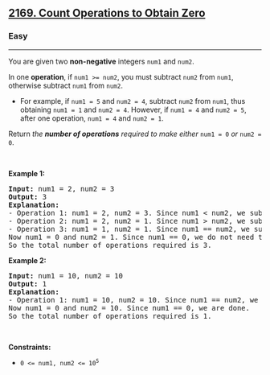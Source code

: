 <h2><a href="https://leetcode.com/problems/count-operations-to-obtain-zero">2169. Count Operations to Obtain Zero</a></h2><h3>Easy</h3><hr><p>You are given two <strong>non-negative</strong> integers <code>num1</code> and <code>num2</code>.</p>

<p>In one <strong>operation</strong>, if <code>num1 &gt;= num2</code>, you must subtract <code>num2</code> from <code>num1</code>, otherwise subtract <code>num1</code> from <code>num2</code>.</p>

<ul>
	<li>For example, if <code>num1 = 5</code> and <code>num2 = 4</code>, subtract <code>num2</code> from <code>num1</code>, thus obtaining <code>num1 = 1</code> and <code>num2 = 4</code>. However, if <code>num1 = 4</code> and <code>num2 = 5</code>, after one operation, <code>num1 = 4</code> and <code>num2 = 1</code>.</li>
</ul>

<p>Return <em>the <strong>number of operations</strong> required to make either</em> <code>num1 = 0</code> <em>or</em> <code>num2 = 0</code>.</p>

<p>&nbsp;</p>
<p><strong class="example">Example 1:</strong></p>

<pre>
<strong>Input:</strong> num1 = 2, num2 = 3
<strong>Output:</strong> 3
<strong>Explanation:</strong> 
- Operation 1: num1 = 2, num2 = 3. Since num1 &lt; num2, we subtract num1 from num2 and get num1 = 2, num2 = 3 - 2 = 1.
- Operation 2: num1 = 2, num2 = 1. Since num1 &gt; num2, we subtract num2 from num1.
- Operation 3: num1 = 1, num2 = 1. Since num1 == num2, we subtract num2 from num1.
Now num1 = 0 and num2 = 1. Since num1 == 0, we do not need to perform any further operations.
So the total number of operations required is 3.
</pre>

<p><strong class="example">Example 2:</strong></p>

<pre>
<strong>Input:</strong> num1 = 10, num2 = 10
<strong>Output:</strong> 1
<strong>Explanation:</strong> 
- Operation 1: num1 = 10, num2 = 10. Since num1 == num2, we subtract num2 from num1 and get num1 = 10 - 10 = 0.
Now num1 = 0 and num2 = 10. Since num1 == 0, we are done.
So the total number of operations required is 1.
</pre>

<p>&nbsp;</p>
<p><strong>Constraints:</strong></p>

<ul>
	<li><code>0 &lt;= num1, num2 &lt;= 10<sup>5</sup></code></li>
</ul>
